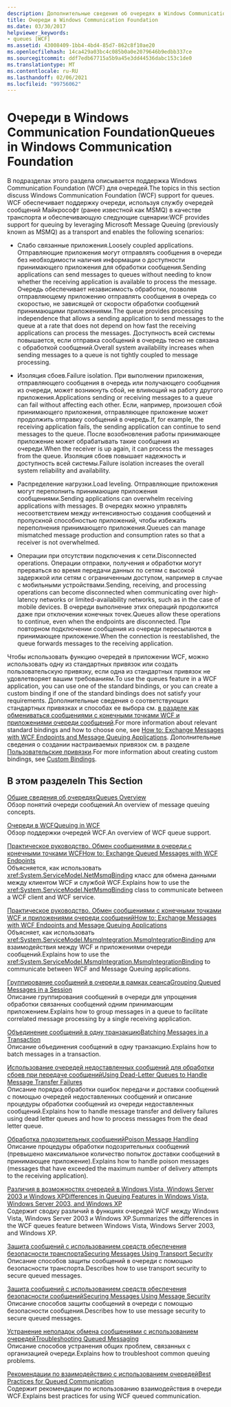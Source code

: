 ```yaml
---
description: Дополнительные сведения об очередях в Windows Communication Foundation
title: Очереди в Windows Communication Foundation
ms.date: 03/30/2017
helpviewer_keywords:
- queues [WCF]
ms.assetid: 43008409-1bb4-4bd4-85d7-862c8f10ae20
ms.openlocfilehash: 14ca429a03bc4c085b0a0e2079646b9edbb337ce
ms.sourcegitcommit: ddf7edb67715a5b9a45e3dd44536dabc153c1de0
ms.translationtype: MT
ms.contentlocale: ru-RU
ms.lasthandoff: 02/06/2021
ms.locfileid: "99756062"
---
```

# <a name="queues-in-windows-communication-foundation"></a><span data-ttu-id="06b25-103">Очереди в Windows Communication Foundation</span><span class="sxs-lookup"><span data-stu-id="06b25-103">Queues in Windows Communication Foundation</span></span>

<span data-ttu-id="06b25-104">В подразделах этого раздела описывается поддержка Windows Communication Foundation (WCF) для очередей.</span><span class="sxs-lookup"><span data-stu-id="06b25-104">The topics in this section discuss Windows Communication Foundation (WCF) support for queues.</span></span> <span data-ttu-id="06b25-105">WCF обеспечивает поддержку очереди, используя службу очередей сообщений Майкрософт (ранее известной как MSMQ) в качестве транспорта и обеспечивающую следующие сценарии:</span><span class="sxs-lookup"><span data-stu-id="06b25-105">WCF provides support for queuing by leveraging Microsoft Message Queuing (previously known as MSMQ) as a transport and enables the following scenarios:</span></span>  
  
- <span data-ttu-id="06b25-106">Слабо связанные приложения.</span><span class="sxs-lookup"><span data-stu-id="06b25-106">Loosely coupled applications.</span></span> <span data-ttu-id="06b25-107">Отправляющие приложения могут отправлять сообщения в очереди без необходимости наличия информации о доступности принимающего приложения для обработки сообщения.</span><span class="sxs-lookup"><span data-stu-id="06b25-107">Sending applications can send messages to queues without needing to know whether the receiving application is available to process the message.</span></span> <span data-ttu-id="06b25-108">Очередь обеспечивает независимость обработки, позволяя отправляющему приложению отправлять сообщения в очередь со скоростью, не зависящей от скорости обработки сообщений принимающими приложениями.</span><span class="sxs-lookup"><span data-stu-id="06b25-108">The queue provides processing independence that allows a sending application to send messages to the queue at a rate that does not depend on how fast the receiving applications can process the messages.</span></span> <span data-ttu-id="06b25-109">Доступность всей системы повышается, если отправка сообщений в очередь тесно не связана с обработкой сообщений.</span><span class="sxs-lookup"><span data-stu-id="06b25-109">Overall system availability increases when sending messages to a queue is not tightly coupled to message processing.</span></span>  
  
- <span data-ttu-id="06b25-110">Изоляция сбоев.</span><span class="sxs-lookup"><span data-stu-id="06b25-110">Failure isolation.</span></span> <span data-ttu-id="06b25-111">При выполнении приложения, отправляющего сообщения в очередь или получающего сообщения из очереди, может возникнуть сбой, не влияющий на работу другого приложения.</span><span class="sxs-lookup"><span data-stu-id="06b25-111">Applications sending or receiving messages to a queue can fail without affecting each other.</span></span> <span data-ttu-id="06b25-112">Если, например, произошел сбой принимающего приложения, отправляющее приложение может продолжить отправку сообщений в очередь.</span><span class="sxs-lookup"><span data-stu-id="06b25-112">If, for example, the receiving application fails, the sending application can continue to send messages to the queue.</span></span> <span data-ttu-id="06b25-113">После возобновления работы принимающее приложение может обрабатывать такие сообщения из очереди.</span><span class="sxs-lookup"><span data-stu-id="06b25-113">When the receiver is up again, it can process the messages from the queue.</span></span> <span data-ttu-id="06b25-114">Изоляция сбоев повышает надежность и доступность всей системы.</span><span class="sxs-lookup"><span data-stu-id="06b25-114">Failure isolation increases the overall system reliability and availability.</span></span>  
  
- <span data-ttu-id="06b25-115">Распределение нагрузки.</span><span class="sxs-lookup"><span data-stu-id="06b25-115">Load leveling.</span></span> <span data-ttu-id="06b25-116">Отправляющие приложения могут переполнить принимающие приложения сообщениями.</span><span class="sxs-lookup"><span data-stu-id="06b25-116">Sending applications can overwhelm receiving applications with messages.</span></span> <span data-ttu-id="06b25-117">В очередях можно управлять несоответствием между интенсивностью создания сообщений и пропускной способностью приложений, чтобы избежать переполнения принимающего приложения.</span><span class="sxs-lookup"><span data-stu-id="06b25-117">Queues can manage mismatched message production and consumption rates so that a receiver is not overwhelmed.</span></span>  
  
- <span data-ttu-id="06b25-118">Операции при отсутствии подключения к сети.</span><span class="sxs-lookup"><span data-stu-id="06b25-118">Disconnected operations.</span></span> <span data-ttu-id="06b25-119">Операции отправки, получения и обработки могут прерваться во время передачи данных по сетям с высокой задержкой или сетям с ограниченным доступом, например в случае с мобильными устройствами.</span><span class="sxs-lookup"><span data-stu-id="06b25-119">Sending, receiving, and processing operations can become disconnected when communicating over high-latency networks or limited-availability networks, such as in the case of mobile devices.</span></span> <span data-ttu-id="06b25-120">В очереди выполнение этих операций продолжится даже при отключении конечных точек.</span><span class="sxs-lookup"><span data-stu-id="06b25-120">Queues allow these operations to continue, even when the endpoints are disconnected.</span></span> <span data-ttu-id="06b25-121">При повторном подключении сообщения из очереди пересылаются в принимающее приложение.</span><span class="sxs-lookup"><span data-stu-id="06b25-121">When the connection is reestablished, the queue forwards messages to the receiving application.</span></span>  
  
 <span data-ttu-id="06b25-122">Чтобы использовать функцию очередей в приложении WCF, можно использовать одну из стандартных привязок или создать пользовательскую привязку, если одна из стандартных привязок не удовлетворяет вашим требованиям.</span><span class="sxs-lookup"><span data-stu-id="06b25-122">To use the queues feature in a WCF application, you can use one of the standard bindings, or you can create a custom binding if one of the standard bindings does not satisfy your requirements.</span></span> <span data-ttu-id="06b25-123">Дополнительные сведения о соответствующих стандартных привязках и способах ее выбора см. [в разделе как обмениваться сообщениями с конечными точками WCF и приложениями очереди сообщений](how-to-exchange-messages-with-wcf-endpoints-and-message-queuing-applications.md).</span><span class="sxs-lookup"><span data-stu-id="06b25-123">For more information about relevant standard bindings and how to choose one, see [How to: Exchange Messages with WCF Endpoints and Message Queuing Applications](how-to-exchange-messages-with-wcf-endpoints-and-message-queuing-applications.md).</span></span> <span data-ttu-id="06b25-124">Дополнительные сведения о создании настраиваемых привязок см. в разделе [Пользовательские привязки](../extending/custom-bindings.md).</span><span class="sxs-lookup"><span data-stu-id="06b25-124">For more information about creating custom bindings, see [Custom Bindings](../extending/custom-bindings.md).</span></span>  
  
## <a name="in-this-section"></a><span data-ttu-id="06b25-125">В этом разделе</span><span class="sxs-lookup"><span data-stu-id="06b25-125">In This Section</span></span>  

 [<span data-ttu-id="06b25-126">Общие сведения об очередях</span><span class="sxs-lookup"><span data-stu-id="06b25-126">Queues Overview</span></span>](queues-overview.md)  
 <span data-ttu-id="06b25-127">Обзор понятий очереди сообщений.</span><span class="sxs-lookup"><span data-stu-id="06b25-127">An overview of message queuing concepts.</span></span>  
  
 [<span data-ttu-id="06b25-128">Очереди в WCF</span><span class="sxs-lookup"><span data-stu-id="06b25-128">Queuing in WCF</span></span>](queuing-in-wcf.md)  
 <span data-ttu-id="06b25-129">Обзор поддержки очередей WCF.</span><span class="sxs-lookup"><span data-stu-id="06b25-129">An overview of WCF queue support.</span></span>  
  
 [<span data-ttu-id="06b25-130">Практическое руководство. Обмен сообщениями в очереди с конечными точками WCF</span><span class="sxs-lookup"><span data-stu-id="06b25-130">How to: Exchange Queued Messages with WCF Endpoints</span></span>](how-to-exchange-queued-messages-with-wcf-endpoints.md)  
 <span data-ttu-id="06b25-131">Объясняется, как использовать <xref:System.ServiceModel.NetMsmqBinding> класс для обмена данными между клиентом WCF и службой WCF.</span><span class="sxs-lookup"><span data-stu-id="06b25-131">Explains how to use the <xref:System.ServiceModel.NetMsmqBinding> class to communicate between a WCF client and WCF service.</span></span>  
  
 [<span data-ttu-id="06b25-132">Практическое руководство. Обмен сообщениями с конечными точками WCF и приложениями очереди сообщений</span><span class="sxs-lookup"><span data-stu-id="06b25-132">How to: Exchange Messages with WCF Endpoints and Message Queuing Applications</span></span>](how-to-exchange-messages-with-wcf-endpoints-and-message-queuing-applications.md)  
 <span data-ttu-id="06b25-133">Объясняет, как использовать <xref:System.ServiceModel.MsmqIntegration.MsmqIntegrationBinding> для взаимодействия между WCF и приложениями очереди сообщений.</span><span class="sxs-lookup"><span data-stu-id="06b25-133">Explains how to use the <xref:System.ServiceModel.MsmqIntegration.MsmqIntegrationBinding> to communicate between WCF and Message Queuing applications.</span></span>  
  
 [<span data-ttu-id="06b25-134">Группирование сообщений в очереди в рамках сеанса</span><span class="sxs-lookup"><span data-stu-id="06b25-134">Grouping Queued Messages in a Session</span></span>](grouping-queued-messages-in-a-session.md)  
 <span data-ttu-id="06b25-135">Описание группирования сообщений в очереди для упрощения обработки связанных сообщений одним принимающим приложением.</span><span class="sxs-lookup"><span data-stu-id="06b25-135">Explains how to group messages in a queue to facilitate correlated message processing by a single receiving application.</span></span>  
  
 [<span data-ttu-id="06b25-136">Объединение сообщений в одну транзакцию</span><span class="sxs-lookup"><span data-stu-id="06b25-136">Batching Messages in a Transaction</span></span>](batching-messages-in-a-transaction.md)  
 <span data-ttu-id="06b25-137">Описание объединения сообщений в одну транзакцию.</span><span class="sxs-lookup"><span data-stu-id="06b25-137">Explains how to batch messages in a transaction.</span></span>  
  
 [<span data-ttu-id="06b25-138">Использование очередей недоставленных сообщений для обработки сбоев при передаче сообщений</span><span class="sxs-lookup"><span data-stu-id="06b25-138">Using Dead-Letter Queues to Handle Message Transfer Failures</span></span>](using-dead-letter-queues-to-handle-message-transfer-failures.md)  
 <span data-ttu-id="06b25-139">Описание порядка обработки ошибок передачи и доставки сообщений с помощью очередей недоставленных сообщений и описание процедуры обработки сообщений из очереди недоставленных сообщений.</span><span class="sxs-lookup"><span data-stu-id="06b25-139">Explains how to handle message transfer and delivery failures using dead letter queues and how to process messages from the dead letter queue.</span></span>  
  
 [<span data-ttu-id="06b25-140">Обработка подозрительных сообщений</span><span class="sxs-lookup"><span data-stu-id="06b25-140">Poison Message Handling</span></span>](poison-message-handling.md)  
 <span data-ttu-id="06b25-141">Описание процедуры обработки подозрительных сообщений (превышено максимальное количество попыток доставки сообщений в принимающее приложение).</span><span class="sxs-lookup"><span data-stu-id="06b25-141">Explains how to handle poison messages (messages that have exceeded the maximum number of delivery attempts to the receiving application).</span></span>  
  
 [<span data-ttu-id="06b25-142">Различия в возможностях очередей в Windows Vista, Windows Server 2003 и Windows XP</span><span class="sxs-lookup"><span data-stu-id="06b25-142">Differences in Queuing Features in Windows Vista, Windows Server 2003, and Windows XP</span></span>](diff-in-queue-in-vista-server-2003-windows-xp.md)  
 <span data-ttu-id="06b25-143">Содержит сводку различий в функциях очередей WCF между Windows Vista, Windows Server 2003 и Windows XP.</span><span class="sxs-lookup"><span data-stu-id="06b25-143">Summarizes the differences in the WCF queues feature between Windows Vista, Windows Server 2003, and Windows XP.</span></span>  
  
 [<span data-ttu-id="06b25-144">Защита сообщений с использованием средств обеспечения безопасности транспорта</span><span class="sxs-lookup"><span data-stu-id="06b25-144">Securing Messages Using Transport Security</span></span>](securing-messages-using-transport-security.md)  
 <span data-ttu-id="06b25-145">Описание способов защиты сообщений в очереди с помощью безопасности транспорта.</span><span class="sxs-lookup"><span data-stu-id="06b25-145">Describes how to use transport security to secure queued messages.</span></span>  
  
 [<span data-ttu-id="06b25-146">Защита сообщений с использованием средств обеспечения безопасности сообщений</span><span class="sxs-lookup"><span data-stu-id="06b25-146">Securing Messages Using Message Security</span></span>](securing-messages-using-message-security.md)  
 <span data-ttu-id="06b25-147">Описание способов защиты сообщений в очереди с помощью безопасности сообщения.</span><span class="sxs-lookup"><span data-stu-id="06b25-147">Describes how to use message security to secure queued messages.</span></span>  
  
 [<span data-ttu-id="06b25-148">Устранение неполадок обмена сообщениями с использованием очередей</span><span class="sxs-lookup"><span data-stu-id="06b25-148">Troubleshooting Queued Messaging</span></span>](troubleshooting-queued-messaging.md)  
 <span data-ttu-id="06b25-149">Описание способов устранения общих проблем, связанных с организацией очереди.</span><span class="sxs-lookup"><span data-stu-id="06b25-149">Explains how to troubleshoot common queuing problems.</span></span>  
  
 [<span data-ttu-id="06b25-150">Рекомендации по взаимодействию с использованием очередей</span><span class="sxs-lookup"><span data-stu-id="06b25-150">Best Practices for Queued Communication</span></span>](best-practices-for-queued-communication.md)  
 <span data-ttu-id="06b25-151">Содержит рекомендации по использованию взаимодействия в очереди WCF.</span><span class="sxs-lookup"><span data-stu-id="06b25-151">Explains best practices for using WCF queued communication.</span></span>  
